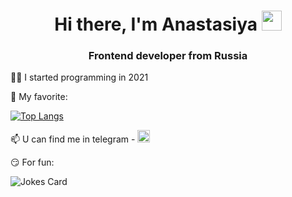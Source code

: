 <h1 align="center">Hi there, I'm Anastasiya</a> 
<img src="https://github.com/blackcater/blackcater/raw/main/images/Hi.gif" height="32"/></h1>
<h3 align="center">Frontend developer from Russia </h3>

👩‍💻 I started programming in 2021

👅 My favorite:

[![Top Langs](https://github-readme-stats.vercel.app/api/top-langs/?username=AnastasiyaDanilova&layout=compact)](https://github.com/AnastasiyaDanilova/github-readme-stats)

 <p> 📫 U can find me in telegram - <a href="https://t.me/pressness" target="_blank"><img src="https://swimfed23.ru/wp-content/uploads/2022/04/telegram-logo.png" alt="иконка телеграм" height="20px"></img></a> </p>

😏 For fun:

<img src="https://readme-jokes.vercel.app/api" alt="Jokes Card" />

<!---
AnastasiyaDanilova/AnastasiyaDanilova is a ✨ special ✨ repository because its `README.md` (this file) appears on your GitHub profile.
You can click the Preview link to take a look at your changes.
--->
